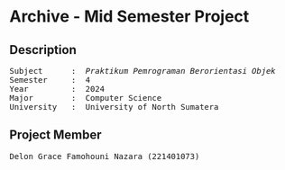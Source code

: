 # Archive - Mid Semester Project

## Description
<pre>
Subject      :  <i>Praktikum Pemrograman Berorientasi Objek</i>
Semester     :  4
Year         :  2024
Major        :  Computer Science
University   :  University of North Sumatera
</pre>

## Project Member
<pre>
Delon Grace Famohouni Nazara (221401073)
</pre>

